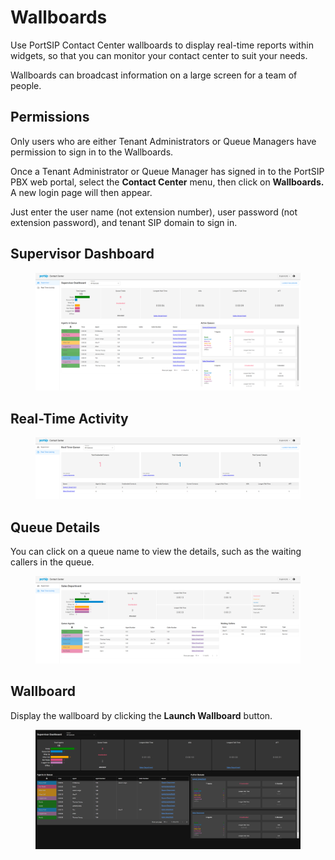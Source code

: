 # Wallboards

Use PortSIP Contact Center wallboards to display real-time reports within widgets, so that you can monitor your contact center to suit your needs.

Wallboards can broadcast information on a large screen for a team of people.

## Permissions

Only users who are either Tenant Administrators or Queue Managers have permission to sign in to the Wallboards.

Once a Tenant Administrator or Queue Manager has signed in to the PortSIP PBX web portal, select the **Contact Center** menu, then click on **Wallboards.** A new login page will then appear.

Just enter the user name (not extension number), user password (not extension password), and tenant SIP domain to sign in.

## Supervisor Dashboard

<figure><img src="../../../.gitbook/assets/portsip_wallboard_1.png" alt=""><figcaption></figcaption></figure>

## Real-Time Activity

<figure><img src="../../../.gitbook/assets/portsip_wallboard_2.png" alt=""><figcaption></figcaption></figure>

## Queue Details

You can click on a queue name to view the details, such as the waiting callers in the queue.

<figure><img src="../../../.gitbook/assets/portsip_wallboard_3.png" alt=""><figcaption></figcaption></figure>

## Wallboard

Display the wallboard by clicking the **Launch Wallboard** button.

<figure><img src="../../../.gitbook/assets/portsip_wallboard_4.png" alt=""><figcaption></figcaption></figure>



